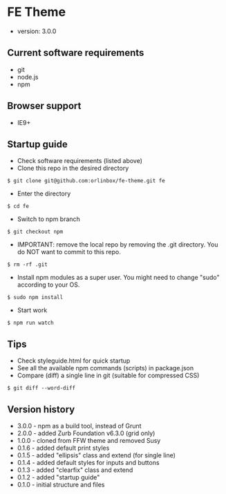 # FE Theme
* version: 3.0.0

## Current software requirements

* git
* node.js
* npm

## Browser support

* IE9+

## Startup guide

* Check software requirements (listed above)
* Clone this repo in the desired directory

```
$ git clone git@github.com:orlinbox/fe-theme.git fe
```

* Enter the directory

```
$ cd fe
```

* Switch to npm branch

```
$ git checkout npm
```

* IMPORTANT: remove the local repo by removing the .git directory. You do NOT want to commit to this repo.

```
$ rm -rf .git
```

* Install npm modules as a super user. You might need to change "sudo" according to your OS.

```
$ sudo npm install
```

* Start work

```
$ npm run watch
```

## Tips

* Check styleguide.html for quick startup
* See all the available npm commands (scripts) in package.json
* Compare (diff) a single line in git (suitable for compressed CSS)

```
$ git diff --word-diff
```

## Version history

* 3.0.0 - npm as a build tool, instead of Grunt
* 2.0.0 - added Zurb Foundation v6.3.0 (grid only)
* 1.0.0 - cloned from FFW theme and removed Susy
* 0.1.6 - added default print styles
* 0.1.5 - added "ellipsis" class and extend (for single line)
* 0.1.4 - added default styles for inputs and buttons
* 0.1.3 - added "clearfix" class and extend
* 0.1.2 - added "startup guide"
* 0.1.0 - initial structure and files
